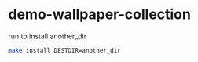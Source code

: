 

# demo-wallpaper-collection


run to install another_dir

``` sh
make install DESTDIR=another_dir
```
